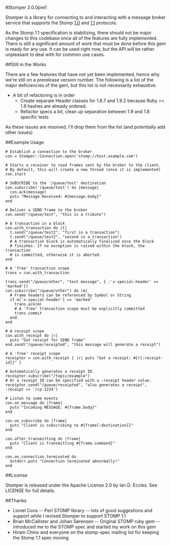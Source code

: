 #Stomper 2.0.0pre1

Stomper is a library for connecting to and interacting with a message broker
service that supports the Stomp [1.0](http://stomp.github.com/stomp-specification-1-0.html)
and [1.1](http://stomp.github.com/stomp-specification-1-1.html) protocols.

As the Stomp 1.1 specification is stabilizing, there should not be major
changes to this codebase once all of the features are fully implemented.
There is still a significant amount of work that must be done before this
gem is ready for any use. It can be used right now, but the API will be
rather unpleasant to deal with for common use cases.

##Still in the Works

There are a few features that have not yet been implemented, hence why we're
still on a prerelease version number. The following is a list of the major
deficiencies of the gem, but this list is not necessarily exhaustive.

* A bit of refactoring is in order
  * Create separate Header classes for 1.8.7 and 1.9.2 because Ruby >= 1.9 hashes are already ordered.
  * Refactor specs a bit, clean up separation between 1.9 and 1.8 specific tests

As these issues are resolved, I'll drop them from the list (and potentially
add other issues)

##Example Usage

    # Establish a connection to the broker
    con = Stomper::Connection.open('stomp://host.example.com')
    
    # Starts a receiver to read frames sent by the broker to the client.
    # By default, this will create a new thread (once it is implemented)
    con.start
    
    # SUBSCRIBE to the '/queue/test' destination
    con.subscribe('/queue/test') do |message|
      con.ack(message)
      puts "Message Received: #{message.body}"
    end
    
    # Deliver a SEND frame to the broker
    con.send("/queue/test", "this is a tribute")
    
    # A transaction in a block
    con.with_transaction do |t|
      t.send("/queue/test2", "first in a transaction")
      t.send("/queue/test2", "second in a transaction")
      # A transaction block is automatically finalized once the block
      # finishes. If no exception is raised within the block, the transaction
      # is committed, otherwise it is aborted.
    end
    
    # A 'free' transaction scope
    trans = con.with_transaction
    
    trans.send("/queue/other", "test message", { :'x-special-header' => 'marked'})
    con.subscribe("/queue/other") do |m|
      # Frame headers can be referenced by Symbol or String
      if m['x-special-header'] == 'marked'
        trans.ack(m)
        # A 'free' transaction scope must be explicitly committed
        trans.commit
      end
    end
    
    # A receipt scope
    con.with_receipt do |r|
      puts "Got receipt for SEND frame"
    end.send("/queue/receipted", "this message will generate a receipt")
    
    # A 'free' receipt scope
    receipter = con.with_receipt { |r| puts "Got a receipt: #{r[:receipt-id]}" }
    
    # Automatically generates a receipt ID.
    receipter.subscribe("/topic/example")
    # Or a receipt ID can be specified with a :receipt header value.
    receipter.send("/queue/receipted", "also generates a receipt", :receipt => 'rcp-1234')
    
    # Listen to some events
    con.on_message do |frame|
      puts "Incoming MESSAGE: #{frame.body}"
    end
    
    con.on_subscribe do |frame|
      puts "Client is subscribing to #{frame[:destination]}"
    end
    
    con.after_transmitting do |frame|
      puts "Client is transmitting #{frame.command}"
    end
    
    con.on_connection_terminated do
      $stderr.puts "Connection terminated abnormally!"
    end

##License

Stomper is released under the Apache License 2.0 by Ian D. Eccles.
See LICENSE for full details.

##Thanks

* Lionel Cons -- Perl STOMP library -- lots of good suggestions and support
  while I revised Stomper to support STOMP 1.1
* Brian McCallister and Johan Sørensen -- Original STOMP ruby gem --
  introduced me to the STOMP spec and started my work on this gem
* Hiram Chino and everyone on the stomp-spec mailing list for keeping the
  Stomp 1.1 spec moving
